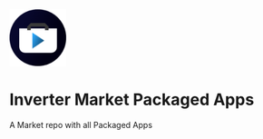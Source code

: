 <img src="img/icon.png" width="100px">

<h1>Inverter Market Packaged Apps</h1>

<p>A Market repo with all Packaged Apps</p>

